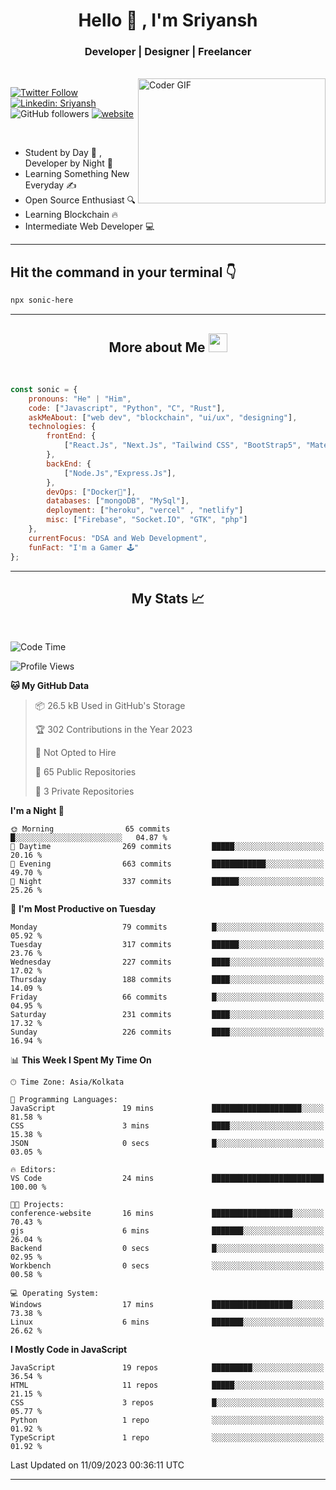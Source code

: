 
<h1 align="center">Hello  👋 , I'm Sriyansh</h1>
<h3 align="center">Developer | Designer | Freelancer </h3>
<br>
<img alt="Coder GIF" align="right" height=200 width=300 src="https://miro.medium.com/max/1360/0*7Q3yvSIv_t0ioJ-Z.gif" />

[![Twitter Follow](https://img.shields.io/twitter/follow/ShivamSriyansh?label=Follow)](https://twitter.com/intent/follow?screen_name=ShivamSriyansh)
[![Linkedin: Sriyansh](https://img.shields.io/badge/-Sriyansh-blue?style=flat-square&logo=Linkedin&logoColor=white&link=https://www.linkedin.com/in/sriyansh-shivam/)](https://www.linkedin.com/in/sriyansh-shivam/)
![GitHub followers](https://img.shields.io/github/followers/SoNiC-HeRE?label=Follow&style=social)
[![website](https://img.shields.io/badge/Website-46a2f1.svg?&style=flat-square&logo=Google-Chrome&logoColor=white&link=https://ss-portfolio.vercel.app/)](https://ss-portfolio.vercel.app/)

<br/>

- Student by Day 🌅 , Developer by Night 🌃
- Learning Something New Everyday ✍️
- Open Source Enthusiast 🔍
- Learning Blockchain 🔥
- Intermediate Web Developer 💻



<hr/>

## Hit the command in your terminal 👇
```bash
npx sonic-here
```

<hr/>
<h2 align="center">More about Me <img src="https://emojis.slackmojis.com/emojis/images/1531849430/4246/blob-sunglasses.gif?1531849430" width="30"/> </h3>
<br>

```javascript
const sonic = {
    pronouns: "He" | "Him",
    code: ["Javascript", "Python", "C", "Rust"],
    askMeAbout: ["web dev", "blockchain", "ui/ux", "designing"],
    technologies: {
        frontEnd: {
            ["React.Js", "Next.Js", "Tailwind CSS", "BootStrap5", "MaterialUI"]
        },
        backEnd: {
            ["Node.Js","Express.Js"],
        },
        devOps: ["Docker🐳"],
        databases: ["mongoDB", "MySql"],
        deployment: ["heroku", "vercel" , "netlify"]
        misc: ["Firebase", "Socket.IO", "GTK", "php"]
    },
    currentFocus: "DSA and Web Development",
    funFact: "I'm a Gamer 🕹️"
};
```
<hr/>

<h2 align="center"> My Stats 📈 </h2>
<br />

<!--START_SECTION:waka-->
![Code Time](http://img.shields.io/badge/Code%20Time-32%20hrs%2021%20mins-blue)

![Profile Views](http://img.shields.io/badge/Profile%20Views-10-blue)

**🐱 My GitHub Data** 

> 📦 26.5 kB Used in GitHub's Storage 
 > 
> 🏆 302 Contributions in the Year 2023
 > 
> 🚫 Not Opted to Hire
 > 
> 📜 65 Public Repositories 
 > 
> 🔑 3 Private Repositories 
 > 
**I'm a Night 🦉** 

```text
🌞 Morning                65 commits          █░░░░░░░░░░░░░░░░░░░░░░░░   04.87 % 
🌆 Daytime                269 commits         █████░░░░░░░░░░░░░░░░░░░░   20.16 % 
🌃 Evening                663 commits         ████████████░░░░░░░░░░░░░   49.70 % 
🌙 Night                  337 commits         ██████░░░░░░░░░░░░░░░░░░░   25.26 % 
```
📅 **I'm Most Productive on Tuesday** 

```text
Monday                   79 commits          █░░░░░░░░░░░░░░░░░░░░░░░░   05.92 % 
Tuesday                  317 commits         ██████░░░░░░░░░░░░░░░░░░░   23.76 % 
Wednesday                227 commits         ████░░░░░░░░░░░░░░░░░░░░░   17.02 % 
Thursday                 188 commits         ████░░░░░░░░░░░░░░░░░░░░░   14.09 % 
Friday                   66 commits          █░░░░░░░░░░░░░░░░░░░░░░░░   04.95 % 
Saturday                 231 commits         ████░░░░░░░░░░░░░░░░░░░░░   17.32 % 
Sunday                   226 commits         ████░░░░░░░░░░░░░░░░░░░░░   16.94 % 
```


📊 **This Week I Spent My Time On** 

```text
🕑︎ Time Zone: Asia/Kolkata

💬 Programming Languages: 
JavaScript               19 mins             ████████████████████░░░░░   81.58 % 
CSS                      3 mins              ████░░░░░░░░░░░░░░░░░░░░░   15.38 % 
JSON                     0 secs              █░░░░░░░░░░░░░░░░░░░░░░░░   03.05 % 

🔥 Editors: 
VS Code                  24 mins             █████████████████████████   100.00 % 

🐱‍💻 Projects: 
conference-website       16 mins             ██████████████████░░░░░░░   70.43 % 
gjs                      6 mins              ███████░░░░░░░░░░░░░░░░░░   26.04 % 
Backend                  0 secs              █░░░░░░░░░░░░░░░░░░░░░░░░   02.95 % 
Workbench                0 secs              ░░░░░░░░░░░░░░░░░░░░░░░░░   00.58 % 

💻 Operating System: 
Windows                  17 mins             ██████████████████░░░░░░░   73.38 % 
Linux                    6 mins              ███████░░░░░░░░░░░░░░░░░░   26.62 % 
```

**I Mostly Code in JavaScript** 

```text
JavaScript               19 repos            █████████░░░░░░░░░░░░░░░░   36.54 % 
HTML                     11 repos            █████░░░░░░░░░░░░░░░░░░░░   21.15 % 
CSS                      3 repos             █░░░░░░░░░░░░░░░░░░░░░░░░   05.77 % 
Python                   1 repo              ░░░░░░░░░░░░░░░░░░░░░░░░░   01.92 % 
TypeScript               1 repo              ░░░░░░░░░░░░░░░░░░░░░░░░░   01.92 % 
```




 Last Updated on 11/09/2023 00:36:11 UTC
<!--END_SECTION:waka-->
<hr />
